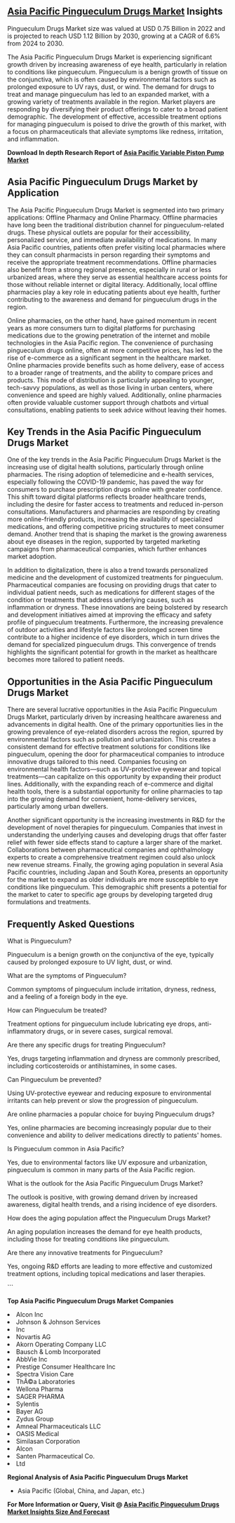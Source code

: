 <h2><a href="https://www.verifiedmarketreports.com/download-sample/?rid=364114&amp;utm_source=Github-Feb&amp;utm_medium=219" target="_blank">Asia Pacific Pingueculum Drugs Market</a> Insights</h2><p>Pingueculum Drugs Market size was valued at USD 0.75 Billion in 2022 and is projected to reach USD 1.12 Billion by 2030, growing at a CAGR of 6.6% from 2024 to 2030.</p><p><p>The Asia Pacific Pingueculum Drugs Market is experiencing significant growth driven by increasing awareness of eye health, particularly in relation to conditions like pingueculum. Pingueculum is a benign growth of tissue on the conjunctiva, which is often caused by environmental factors such as prolonged exposure to UV rays, dust, or wind. The demand for drugs to treat and manage pingueculum has led to an expanded market, with a growing variety of treatments available in the region. Market players are responding by diversifying their product offerings to cater to a broad patient demographic. The development of effective, accessible treatment options for managing pingueculum is poised to drive the growth of this market, with a focus on pharmaceuticals that alleviate symptoms like redness, irritation, and inflammation. <p><strong>Download In depth Research Report of <a href="https://www.verifiedmarketreports.com/download-sample/?rid=236118&amp;utm_source=Pulse-Dec&amp;utm_medium=219" target="_blank">Asia Pacific Variable Piston Pump Market</a></strong></p></p> <h2>Asia Pacific Pingueculum Drugs Market by Application</h2> <p>The Asia Pacific Pingueculum Drugs Market is segmented into two primary applications: Offline Pharmacy and Online Pharmacy. Offline pharmacies have long been the traditional distribution channel for pingueculum-related drugs. These physical outlets are popular for their accessibility, personalized service, and immediate availability of medications. In many Asia Pacific countries, patients often prefer visiting local pharmacies where they can consult pharmacists in person regarding their symptoms and receive the appropriate treatment recommendations. Offline pharmacies also benefit from a strong regional presence, especially in rural or less urbanized areas, where they serve as essential healthcare access points for those without reliable internet or digital literacy. Additionally, local offline pharmacies play a key role in educating patients about eye health, further contributing to the awareness and demand for pingueculum drugs in the region. <p>Online pharmacies, on the other hand, have gained momentum in recent years as more consumers turn to digital platforms for purchasing medications due to the growing penetration of the internet and mobile technologies in the Asia Pacific region. The convenience of purchasing pingueculum drugs online, often at more competitive prices, has led to the rise of e-commerce as a significant segment in the healthcare market. Online pharmacies provide benefits such as home delivery, ease of access to a broader range of treatments, and the ability to compare prices and products. This mode of distribution is particularly appealing to younger, tech-savvy populations, as well as those living in urban centers, where convenience and speed are highly valued. Additionally, online pharmacies often provide valuable customer support through chatbots and virtual consultations, enabling patients to seek advice without leaving their homes.</p> <h2>Key Trends in the Asia Pacific Pingueculum Drugs Market</h2> <p>One of the key trends in the Asia Pacific Pingueculum Drugs Market is the increasing use of digital health solutions, particularly through online pharmacies. The rising adoption of telemedicine and e-health services, especially following the COVID-19 pandemic, has paved the way for consumers to purchase prescription drugs online with greater confidence. This shift toward digital platforms reflects broader healthcare trends, including the desire for faster access to treatments and reduced in-person consultations. Manufacturers and pharmacies are responding by creating more online-friendly products, increasing the availability of specialized medications, and offering competitive pricing structures to meet consumer demand. Another trend that is shaping the market is the growing awareness about eye diseases in the region, supported by targeted marketing campaigns from pharmaceutical companies, which further enhances market adoption. <p>In addition to digitalization, there is also a trend towards personalized medicine and the development of customized treatments for pingueculum. Pharmaceutical companies are focusing on providing drugs that cater to individual patient needs, such as medications for different stages of the condition or treatments that address underlying causes, such as inflammation or dryness. These innovations are being bolstered by research and development initiatives aimed at improving the efficacy and safety profile of pingueculum treatments. Furthermore, the increasing prevalence of outdoor activities and lifestyle factors like prolonged screen time contribute to a higher incidence of eye disorders, which in turn drives the demand for specialized pingueculum drugs. This convergence of trends highlights the significant potential for growth in the market as healthcare becomes more tailored to patient needs.</p> <h2>Opportunities in the Asia Pacific Pingueculum Drugs Market</h2> <p>There are several lucrative opportunities in the Asia Pacific Pingueculum Drugs Market, particularly driven by increasing healthcare awareness and advancements in digital health. One of the primary opportunities lies in the growing prevalence of eye-related disorders across the region, spurred by environmental factors such as pollution and urbanization. This creates a consistent demand for effective treatment solutions for conditions like pingueculum, opening the door for pharmaceutical companies to introduce innovative drugs tailored to this need. Companies focusing on environmental health factors—such as UV-protective eyewear and topical treatments—can capitalize on this opportunity by expanding their product lines. Additionally, with the expanding reach of e-commerce and digital health tools, there is a substantial opportunity for online pharmacies to tap into the growing demand for convenient, home-delivery services, particularly among urban dwellers. <p>Another significant opportunity is the increasing investments in R&D for the development of novel therapies for pingueculum. Companies that invest in understanding the underlying causes and developing drugs that offer faster relief with fewer side effects stand to capture a larger share of the market. Collaborations between pharmaceutical companies and ophthalmology experts to create a comprehensive treatment regimen could also unlock new revenue streams. Finally, the growing aging population in several Asia Pacific countries, including Japan and South Korea, presents an opportunity for the market to expand as older individuals are more susceptible to eye conditions like pingueculum. This demographic shift presents a potential for the market to cater to specific age groups by developing targeted drug formulations and treatments.</p> <h2>Frequently Asked Questions</h2> <p>What is Pingueculum?</p> <p>Pingueculum is a benign growth on the conjunctiva of the eye, typically caused by prolonged exposure to UV light, dust, or wind.</p> <p>What are the symptoms of Pingueculum?</p> <p>Common symptoms of pingueculum include irritation, dryness, redness, and a feeling of a foreign body in the eye.</p> <p>How can Pingueculum be treated?</p> <p>Treatment options for pingueculum include lubricating eye drops, anti-inflammatory drugs, or in severe cases, surgical removal.</p> <p>Are there any specific drugs for treating Pingueculum?</p> <p>Yes, drugs targeting inflammation and dryness are commonly prescribed, including corticosteroids or antihistamines, in some cases.</p> <p>Can Pingueculum be prevented?</p> <p>Using UV-protective eyewear and reducing exposure to environmental irritants can help prevent or slow the progression of pingueculum.</p> <p>Are online pharmacies a popular choice for buying Pingueculum drugs?</p> <p>Yes, online pharmacies are becoming increasingly popular due to their convenience and ability to deliver medications directly to patients' homes.</p> <p>Is Pingueculum common in Asia Pacific?</p> <p>Yes, due to environmental factors like UV exposure and urbanization, pingueculum is common in many parts of the Asia Pacific region.</p> <p>What is the outlook for the Asia Pacific Pingueculum Drugs Market?</p> <p>The outlook is positive, with growing demand driven by increased awareness, digital health trends, and a rising incidence of eye disorders.</p> <p>How does the aging population affect the Pingueculum Drugs Market?</p> <p>An aging population increases the demand for eye health products, including those for treating conditions like pingueculum.</p> <p>Are there any innovative treatments for Pingueculum?</p> <p>Yes, ongoing R&D efforts are leading to more effective and customized treatment options, including topical medications and laser therapies.</p> ```</p><p><strong>Top Asia Pacific Pingueculum Drugs Market Companies</strong></p><div data-test-id=""><p><li>Alcon Inc</li><li> Johnson & Johnson Services</li><li> Inc</li><li> Novartis AG</li><li> Akorn Operating Company LLC</li><li> Bausch & Lomb Incorporated</li><li> AbbVie Inc</li><li> Prestige Consumer Healthcare Inc</li><li> Spectra Vision Care</li><li> ThÃ©a Laboratories</li><li> Wellona Pharma</li><li> SAGER PHARMA</li><li> Sylentis</li><li> Bayer AG</li><li> Zydus Group</li><li> Amneal Pharmaceuticals LLC</li><li> OASIS Medical</li><li> Similasan Corporation</li><li> Alcon</li><li> Santen Pharmaceutical Co.</li><li> Ltd</li></p><div><strong>Regional Analysis of&nbsp;Asia Pacific Pingueculum Drugs Market</strong></div><ul><li dir="ltr"><p dir="ltr">Asia Pacific (Global, China, and Japan, etc.)</p></li></ul><p><strong>For More Information or Query, Visit @&nbsp;</strong><strong><a href="https://www.verifiedmarketreports.com/product/pingueculum-drugs-market/?utm_source=Github-Feb&amp;utm_medium=219" target="_blank">Asia Pacific Pingueculum Drugs Market Insights Size And Forecast</a></strong></p></div><h2>&nbsp;</h2><div data-test-id="">&nbsp;</div>
